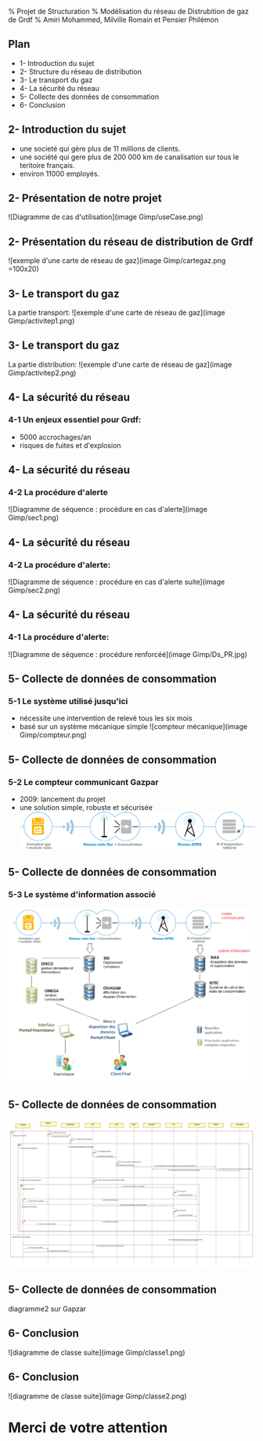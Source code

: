 % Projet de Structuration
% Modélisation du réseau de Distrubition de gaz de Grdf
% Amiri Mohammed, Milville Romain et Pensier Philémon 

## Plan
- 1- Introduction du sujet
- 2- Structure du réseau de distribution
- 3- Le transport du gaz
- 4- La sécurité du réseau
- 5- Collecte des données de consommation
- 6- Conclusion

<!-- ## 1- Introduction
Ce projet . -->

## 2- Introduction du sujet
- une societé qui gère plus de 11 millions de clients.
- une société qui gere plus de 200 000 km de canalisation sur tous le teritoire français.
- environ 11000 employés.

## 2- Présentation de notre projet
![Diagramme de cas d'utilisation](image Gimp/useCase.png)

<!-- présenter Grdf en citant ses principales missions 
<!-- Ajouter le use case à cet endroit: qu'est ce que l'on veut modéliser?-->

## 2- Présentation du réseau de distribution de Grdf
![exemple d'une carte de réseau de gaz](image Gimp/cartegaz.png =100x20)

<!--## 3- Le transport et la Sécurité
### 3-1 Le transport-->
## 3- Le transport du gaz
La partie transport:
![exemple d'une carte de réseau de gaz](image Gimp/activitep1.png)

## 3- Le transport du gaz
La partie distribution:
![exemple d'une carte de réseau de gaz](image Gimp/activitep2.png)

## 4- La sécurité du réseau
### 4-1 Un enjeux essentiel pour Grdf:
- 5000 accrochages/an
- risques de fuites et d'explosion

<!--## 3- Le transport et la Sécurité
### 3-2 La sécurité-->
## 4- La sécurité du réseau
### 4-2 La procédure d'alerte
![Diagramme de séquence : procédure en cas d'alerte](image Gimp/sec1.png)

<!--## 3- Le transport et la Sécurité
### 3-2 La sécurité-->
## 4- La sécurité du réseau
### 4-2 La procédure d'alerte:
![Diagramme de séquence : procédure en cas d'alerte suite](image Gimp/sec2.png)

<!--## 3- Le transport et la Sécurité
### 3-2 La sécurité-->
## 4- La sécurité du réseau
### 4-1 La procédure d'alerte:
![Diagramme de séquence : procédure renforcéé](image Gimp/Ds_PR.jpg)

## 5- Collecte de données de consommation
### 5-1 Le système utilisé jusqu'ici
<!--Présentation du vieux système de comptage:-->
- nécessite une intervention de relevé tous les six mois
- basé sur un système mécanique simple
![compteur mécanique](image Gimp/compteur.png)

## 5- Collecte de données de consommation
### 5-2 Le compteur communicant Gazpar
- 2009\: lancement du projet
- une solution simple, robuste et sécurisée
![chaîne communicante](../Diagramme/chainemodule.png)

## 5- Collecte de données de consommation
### 5-3 Le système d'information associé
![système d'information](../Diagramme/sigazpar.png)

## 5- Collecte de données de consommation
![système d'information](../Diagramme/gazpar.jpg)

## 5- Collecte de données de consommation
diagramme2 sur Gapzar

## 6- Conclusion
![diagramme de classe suite](image Gimp/classe1.png)

## 6- Conclusion
![diagramme de classe suite](image Gimp/classe2.png)


# Merci de votre attention
